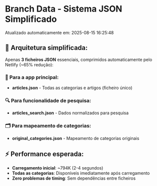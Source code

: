 # Branch Data - Sistema JSON Simplificado
Atualizado automaticamente em: 2025-08-15 16:25:48

## 🎯 Arquitetura simplificada:
Apenas **3 ficheiros JSON** essenciais, comprimidos automaticamente pelo Netlify (~65% redução):

### 📱 Para a app principal:
- **articles.json** - Todas as categorias e artigos (ficheiro único)

### 🔍 Para funcionalidade de pesquisa:
- **articles_search.json** - Dados normalizados para pesquisa

### 🗂️ Para mapeamento de categorias:
- **original_categories.json** - Mapeamento de categorias originais

## ⚡ Performance esperada:
- **Carregamento inicial**: ~794K (2-4 segundos)
- **Todas as categorias**: Disponíveis imediatamente após carregamento
- **Zero problemas de timing**: Sem dependências entre ficheiros
